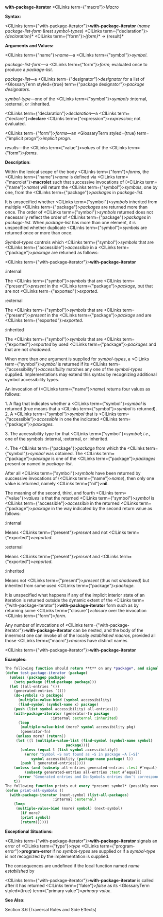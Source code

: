 **with-package-iterator** <ClLinks  term={"macro"}><i>Macro</i></ClLinks> 



**Syntax:** 



<ClLinks  term={"with-package-iterator"}><b>with-package-iterator</b></ClLinks> (*name package-list-form* &amp;rest *symbol-types*) <ClLinks  term={"declaration"}><i>\{declaration\}</i></ClLinks>\* <ClLinks  term={"form"}><i>\{form\}</i></ClLinks>\* → \{result\}\* 



**Arguments and Values:** 



<ClLinks  term={"name"}><i>name</i></ClLinks>—a <ClLinks  term={"symbol"}><i>symbol</i></ClLinks>. 



*package-list-form*—a <ClLinks  term={"form"}><i>form</i></ClLinks>; evaluated once to produce a *package-list*. 



*package-list*—a <ClLinks  term={"designator"}><i>designator</i></ClLinks> for a list of <GlossaryTerm styled={true} term={"package designator"}><i>package designators</i></GlossaryTerm>. 



*symbol-type*—one of the <ClLinks  term={"symbol"}><i>symbols</i></ClLinks> :internal, :external, or :inherited. 



<ClLinks  term={"declaration"}><i>declaration</i></ClLinks>—a <ClLinks  term={"declare"}><b>declare</b></ClLinks> <ClLinks  term={"expression"}><i>expression</i></ClLinks>; not evaluated. 



<ClLinks  term={"form"}><i>forms</i></ClLinks>—an <GlossaryTerm styled={true} term={"implicit progn"}><i>implicit progn</i></GlossaryTerm>. 



*results*—the <ClLinks  term={"value"}><i>values</i></ClLinks> of the <ClLinks  term={"form"}><i>forms</i></ClLinks>. 



**Description:** 



Within the lexical scope of the body <ClLinks  term={"form"}><i>forms</i></ClLinks>, the <ClLinks  term={"name"}><i>name</i></ClLinks> is defined via <ClLinks  term={"macrolet"}><b>macrolet</b></ClLinks> such that successive invocations of (<ClLinks  term={"name"}><i>name</i></ClLinks>) will return the <ClLinks  term={"symbol"}><i>symbols</i></ClLinks>, one by one, from the <ClLinks  term={"package"}><i>packages</i></ClLinks> in *package-list*. 



It is unspecified whether <ClLinks  term={"symbol"}><i>symbols</i></ClLinks> inherited from multiple <ClLinks  term={"package"}><i>packages</i></ClLinks> are returned more than once. The order of <ClLinks  term={"symbol"}><i>symbols</i></ClLinks> returned does not necessarily reflect the order of <ClLinks  term={"package"}><i>packages</i></ClLinks> in *package-list*. When *package-list* has more than one element, it is unspecified whether duplicate <ClLinks  term={"symbol"}><i>symbols</i></ClLinks> are returned once or more than once. 



*Symbol-types* controls which <ClLinks  term={"symbol"}><i>symbols</i></ClLinks> that are <ClLinks  term={"accessible"}><i>accessible</i></ClLinks> in a <ClLinks  term={"package"}><i>package</i></ClLinks> are returned as follows: 



 



 



<ClLinks  term={"with-package-iterator"}><b>with-package-iterator</b></ClLinks> 



:internal 



The <ClLinks  term={"symbol"}><i>symbols</i></ClLinks> that are <ClLinks  term={"present"}><i>present</i></ClLinks> in the <ClLinks  term={"package"}><i>package</i></ClLinks>, but that are not <ClLinks  term={"exported"}><i>exported</i></ClLinks>. 



:external 



The <ClLinks  term={"symbol"}><i>symbols</i></ClLinks> that are <ClLinks  term={"present"}><i>present</i></ClLinks> in the <ClLinks  term={"package"}><i>package</i></ClLinks> and are <ClLinks  term={"exported"}><i>exported</i></ClLinks>. 



:inherited 



The <ClLinks  term={"symbol"}><i>symbols</i></ClLinks> that are <ClLinks  term={"exported"}><i>exported</i></ClLinks> by used <ClLinks  term={"package"}><i>packages</i></ClLinks> and that are not *shadowed*. 



When more than one argument is supplied for *symbol-types*, a <ClLinks  term={"symbol"}><i>symbol</i></ClLinks> is returned if its <ClLinks  term={"accessibility"}><i>accessibility</i></ClLinks> matches any one of the *symbol-types* supplied. Implementations may extend this syntax by recognizing additional symbol accessibility types. 



An invocation of (<ClLinks  term={"name"}><i>name</i></ClLinks>) returns four values as follows: 



1\. A flag that indicates whether a <ClLinks  term={"symbol"}><i>symbol</i></ClLinks> is returned (true means that a <ClLinks  term={"symbol"}><i>symbol</i></ClLinks> is returned). 2. A <ClLinks  term={"symbol"}><i>symbol</i></ClLinks> that is <ClLinks  term={"accessible"}><i>accessible</i></ClLinks> in one the indicated <ClLinks  term={"package"}><i>packages</i></ClLinks>. 



3\. The accessibility type for that <ClLinks  term={"symbol"}><i>symbol</i></ClLinks>; *i.e.*, one of the symbols :internal, :external, or :inherited. 



4\. The <ClLinks  term={"package"}><i>package</i></ClLinks> from which the <ClLinks  term={"symbol"}><i>symbol</i></ClLinks> was obtained. The <ClLinks  term={"package"}><i>package</i></ClLinks> is one of the <ClLinks  term={"package"}><i>packages</i></ClLinks> present or named in *package-list*. 



After all <ClLinks  term={"symbol"}><i>symbols</i></ClLinks> have been returned by successive invocations of (<ClLinks  term={"name"}><i>name</i></ClLinks>), then only one value is returned, namely <ClLinks  term={"nil"}><b>nil</b></ClLinks>. 



The meaning of the second, third, and fourth <ClLinks  term={"value"}><i>values</i></ClLinks> is that the returned <ClLinks  term={"symbol"}><i>symbol</i></ClLinks> is <ClLinks  term={"accessible"}><i>accessible</i></ClLinks> in the returned <ClLinks  term={"package"}><i>package</i></ClLinks> in the way indicated by the second return value as follows: 



:internal 



Means <ClLinks  term={"present"}><i>present</i></ClLinks> and not <ClLinks  term={"exported"}><i>exported</i></ClLinks>. 



:external 



Means <ClLinks  term={"present"}><i>present</i></ClLinks> and <ClLinks  term={"exported"}><i>exported</i></ClLinks>. 



:inherited 



Means not <ClLinks  term={"present"}><i>present</i></ClLinks> (thus not *shadowed*) but inherited from some used <ClLinks  term={"package"}><i>package</i></ClLinks>. 



It is unspecified what happens if any of the implicit interior state of an iteration is returned outside the dynamic extent of the <ClLinks  term={"with-package-iterator"}><b>with-package-iterator</b></ClLinks> form such as by returning some <ClLinks  term={"closure"}><i>closure</i></ClLinks> over the invocation <ClLinks  term={"form"}><i>form</i></ClLinks>. 



Any number of invocations of <ClLinks  term={"with-package-iterator"}><b>with-package-iterator</b></ClLinks> can be nested, and the body of the innermost one can invoke all of the locally *established macros*, provided all those <ClLinks  term={"macro"}><i>macros</i></ClLinks> have distinct names. 







 



 



<ClLinks  term={"with-package-iterator"}><b>with-package-iterator</b></ClLinks> 



**Examples:**
```lisp
The following function should return **t** on any *package*, and signal an error if the usage of **with-package-iterator** does not agree with the corresponding usage of **do-symbols**. 
(defun test-package-iterator (package) 
  (unless (packagep package) 
    (setq package (find-package package))) 
  (let ((all-entries ’()) 
	(generated-entries ’())) 
    (do-symbols (x package) 
      (multiple-value-bind (symbol accessibility) 
	  (find-symbol (symbol-name x) package) 
	(push (list symbol accessibility) all-entries))) 
    (with-package-iterator (generator-fn package 
					 :internal :external :inherited) 
      (loop 
       (multiple-value-bind (more? symbol accessibility pkg) 
	   (generator-fn) 
	 (unless more? (return)) 
	 (let ((l (multiple-value-list (find-symbol (symbol-name symbol) 
						    package)))) 
	   (unless (equal l (list symbol accessibility)) 
	     (error "Symbol ~S not found as ~S in package ~A [~S]" 
		    symbol accessibility (package-name package) l)) 
	   (push l generated-entries))))) 
    (unless (and (subsetp all-entries generated-entries :test #’equal) 
		 (subsetp generated-entries all-entries :test #’equal)) 
      (error "Generated entries and Do-Symbols entries don’t correspond")) 
    t)) 
The following function prints out every *present symbol* (possibly more than once): 
(defun print-all-symbols () 
  (with-package-iterator (next-symbol (list-all-packages) 
				      :internal :external) 
    (loop 
     (multiple-value-bind (more? symbol) (next-symbol) 
       (if more? 
	   (print symbol) 
	   (return)))))) 
```
**Exceptional Situations:** 



<ClLinks  term={"with-package-iterator"}><b>with-package-iterator</b></ClLinks> signals an error of <ClLinks  term={"type"}><i>type</i></ClLinks> <ClLinks  term={"program-error"}><b>program-error</b></ClLinks> if no *symbol-types* are supplied or if a *symbol-type* is not recognized by the implementation is supplied. 



The consequences are undefined if the local function named *name established* by 



 



 



<ClLinks  term={"with-package-iterator"}><b>with-package-iterator</b></ClLinks> is called after it has returned <ClLinks  term={"false"}><i>false</i></ClLinks> as its <GlossaryTerm styled={true} term={"primary value"}><i>primary value</i></GlossaryTerm>. 



**See Also:** 



Section 3.6 (Traversal Rules and Side Effects) 



